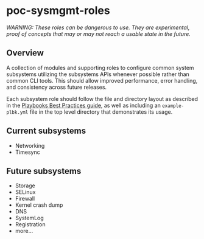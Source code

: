 poc-sysmgmt-roles
=================

_WARNING: These roles can be dangerous to use. They are experimental, proof of concepts that may or may not reach a usable state in the future._

Overview
--------

A collection of modules and supporting roles to configure common system subsystems utilizing the subsystems APIs whenever possible rather than common CLI tools.  This should allow improved performance, error handling, and consistency across future releases.

Each subsystem role should follow the file and directory layout as described in the [Playbooks Best Practices guide](http://docs.ansible.com/ansible/playbooks_best_practices.html#content-organization), as well as including an `example-plbk.yml` file in the top level directory that demonstrates its usage.

Current subsystems
------------------

- Networking
- Timesync

Future subsystems
-----------------
- Storage
- SELinux
- Firewall
- Kernel crash dump
- DNS
- SystemLog
- Registration
- more...

